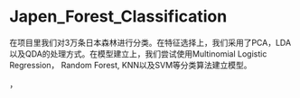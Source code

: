 # Japen_Forest_Classification
在项目里我们对3万条日本森林进行分类。在特征选择上，我们采用了PCA，LDA以及QDA的处理方式。在模型建立上，我们尝试使用Multinomial Logistic Regression，
Random Forest, KNN以及SVM等分类算法建立模型。

，
